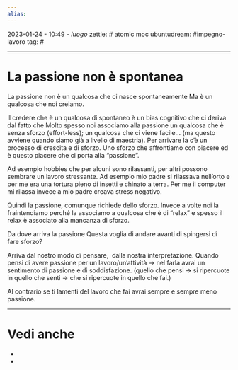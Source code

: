 ```yaml
---
alias: 
---
```

2023-01-24 - 10:49 - *luogo*
zettle: # atomic moc
ubuntudream: #impegno-lavoro 
tag: #

---
# La passione non è spontanea

La passione non è un qualcosa che ci nasce spontaneamente Ma è un qualcosa che noi creiamo. 

Il credere che è un qualcosa di spontaneo è un bias cognitivo che ci deriva dal fatto che Molto spesso noi associamo alla passione un qualcosa che è senza sforzo (effort-less); un qualcosa che ci viene facile… (ma questo avviene quando siamo già a livello di maestria). Per arrivare là c’è un processo di crescita e di sforzo. Uno sforzo che affrontiamo con piacere ed è questo piacere che ci porta alla “passione”. 

Ad esempio hobbies che per alcuni sono rilassanti, per altri possono sembrare un lavoro stressante. Ad esempio mio padre si rilassava nell’orto e per me era una tortura pieno di insetti e chinato a terra. Per me il computer mi rilassa invece a mio padre creava stress negativo.

Quindi la passione, comunque richiede dello sforzo. Invece a volte noi la fraintendiamo perché la associamo a qualcosa che è di “relax” e spesso il relax è associato alla mancanza di sforzo.

  

Da dove arriva la passione Questa voglia di andare avanti di spingersi di fare sforzo?

Arriva dal nostro modo di pensare,  dalla nostra interpretazione. Quando pensi di avere passione per un lavoro/un’attività → nel farla avrai un sentimento di passione e di soddisfazione. (quello che pensi → si ripercuote in quello che senti → che si ripercuote in quello che fai.)

Al contrario se ti lamenti del lavoro che fai avrai sempre e sempre meno passione.



---
# Vedi anche
- 
- 
